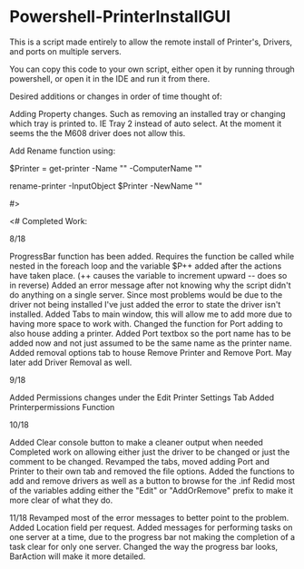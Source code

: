 # Powershell-PrinterInstallGUI
This is a script made entirely to allow the remote install of Printer's, Drivers, and ports on multiple servers.

You can copy this code to your own script, either open it by running through powershell, or open it in the IDE and run it from there.

Desired additions or changes in order of time thought of:

Adding Property changes. Such as removing an installed tray or changing which tray is printed to. IE Tray 2 instead of auto select. At the moment it seems the the M608 driver does not allow this.

Add Rename function using:

$Printer = get-printer -Name "" -ComputerName ""

rename-printer -InputObject $Printer -NewName ""

#>

<#
Completed Work:

8/18

ProgressBar function has been added. Requires the function be called while nested in the foreach loop and the variable $P++ added after the actions have taken place. 
(++ causes the variable to increment upward -- does so in reverse)
Added an error message after not knowing why the script didn't do anything on a single server. 
Since most problems would be due to the driver not being installed I've just added the error to state the driver isn't installed.
Added Tabs to main window, this will allow me to add more due to having more space to work with.
Changed the function for Port adding to also house adding a printer.
Added Port textbox so the port name has to be added now and not just assumed to be the same name as the printer name.
Added removal options tab to house Remove Printer and Remove Port. May later add Driver Removal as well.

9/18

Added Permissions changes under the Edit Printer Settings Tab
Added Printerpermissions Function

10/18

Added Clear console button to make a cleaner output when needed
Completed work on allowing either just the driver to be changed or just the comment to be changed.
Revamped the tabs, moved adding Port and Printer to their own tab and removed the file options.
Added the functions to add and remove drivers as well as a button to browse for the .inf
Redid most of the variables adding either the "Edit" or "AddOrRemove" prefix to make it more clear of what they do.

11/18
Revamped most of the error messages to better point to the problem.
Added Location field per request.
Added messages for performing tasks on one server at a time, due to the progress bar not making the completion of a task clear for only one server.
Changed the way the progress bar looks, BarAction will make it more detailed.
